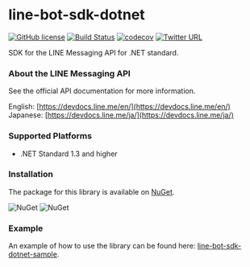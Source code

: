 # line-bot-sdk-dotnet


[![GitHub license](https://img.shields.io/badge/license-Apache%202-brightgreen.svg)](https://raw.githubusercontent.com/dlemstra/line-bot-sdk-dotnet/master/License.txt)
[![Build Status](https://dev.azure.com/dlemstra/line-bot-sdk-dotnet/_apis/build/status/line-bot-sdk-dotnet?branchName=master)](https://dev.azure.com/dlemstra/line-bot-sdk-dotnet/_build/latest?definitionId=8?branchName=master)
[![codecov](https://codecov.io/gh/dlemstra/line-bot-sdk-dotnet/branch/master/graph/badge.svg)](https://codecov.io/gh/dlemstra/line-bot-sdk-dotnet)
[![Twitter URL](https://img.shields.io/twitter/url/https/twitter.com/fold_left.svg?style=social&label=Follow%20%40MagickNET)](https://twitter.com/MagickNET)

SDK for the LINE Messaging API for .NET standard.

### About the LINE Messaging API

See the official API documentation for more information.

English: [https://devdocs.line.me/en/](https://devdocs.line.me/en/)<br>
Japanese: [https://devdocs.line.me/ja/](https://devdocs.line.me/ja/)

### Supported Platforms
- .NET Standard 1.3 and higher

### Installation

The package for this library is available on [NuGet](https://www.nuget.org/packages/Line.Bot.SDK).

![NuGet](https://img.shields.io/nuget/v/Line.Bot.SDK.svg)
![NuGet](https://img.shields.io/nuget/dt/Line.Bot.SDK.svg)

### Example

An example of how to use the library can be found here: [line-bot-sdk-dotnet-sample](https://github.com/dlemstra/line-bot-sdk-dotnet-sample).
